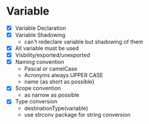 # Variable 

- [x] Variable Declaration 
- [x] Variable Shadowing
    - can't redeclare variable but shadowing of them
- [x] All variable must be used
- [x] Visbility/exported/unexported
- [x] Naming convention
    - Pascal or camelCase
    - Acronyms always UPPER CASE
    - name {as short as possible}
- [x] Scope convention
    - as narrow as possible
- [x] Type conversion
    - destinationType(variable)
    - use strconv package for string conversion
    
